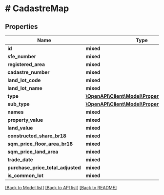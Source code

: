 # # CadastreMap

## Properties

Name | Type | Description | Notes
------------ | ------------- | ------------- | -------------
**id** | **mixed** |  |
**sfe_number** | **mixed** |  |
**registered_area** | **mixed** |  |
**cadastre_number** | **mixed** |  |
**land_lot_code** | **mixed** |  |
**land_lot_name** | **mixed** |  |
**type** | [**\OpenAPI\Client\Model\PropertyTypeEnum**](PropertyTypeEnum.md) |  |
**sub_type** | [**\OpenAPI\Client\Model\PropertySubTypeEnum**](PropertySubTypeEnum.md) |  |
**names** | **mixed** |  | [optional]
**property_value** | **mixed** |  | [optional]
**land_value** | **mixed** |  | [optional]
**constructed_share_br18** | **mixed** |  |
**sqm_price_floor_area_br18** | **mixed** |  | [optional]
**sqm_price_land_area** | **mixed** |  | [optional]
**trade_date** | **mixed** |  | [optional]
**purchase_price_total_adjusted** | **mixed** |  | [optional]
**is_common_lot** | **mixed** |  |

[[Back to Model list]](../../README.md#models) [[Back to API list]](../../README.md#endpoints) [[Back to README]](../../README.md)
